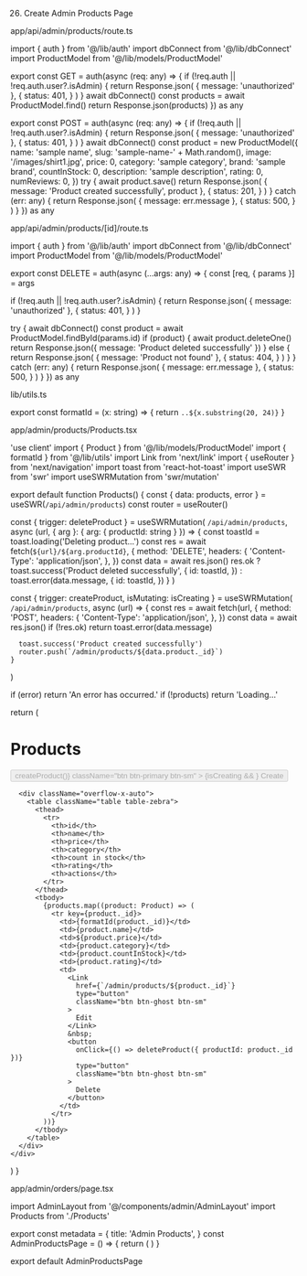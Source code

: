 26. Create Admin Products Page

app/api/admin/products/route.ts

import { auth } from '@/lib/auth'
import dbConnect from '@/lib/dbConnect'
import ProductModel from '@/lib/models/ProductModel'

export const GET = auth(async (req: any) => {
if (!req.auth || !req.auth.user?.isAdmin) {
return Response.json(
{ message: 'unauthorized' },
{
status: 401,
}
)
}
await dbConnect()
const products = await ProductModel.find()
return Response.json(products)
}) as any

export const POST = auth(async (req: any) => {
if (!req.auth || !req.auth.user?.isAdmin) {
return Response.json(
{ message: 'unauthorized' },
{
status: 401,
}
)
}
await dbConnect()
const product = new ProductModel({
name: 'sample name',
slug: 'sample-name-' + Math.random(),
image: '/images/shirt1.jpg',
price: 0,
category: 'sample category',
brand: 'sample brand',
countInStock: 0,
description: 'sample description',
rating: 0,
numReviews: 0,
})
try {
await product.save()
return Response.json(
{ message: 'Product created successfully', product },
{
status: 201,
}
)
} catch (err: any) {
return Response.json(
{ message: err.message },
{
status: 500,
}
)
}
}) as any

app/api/admin/products/[id]/route.ts

import { auth } from '@/lib/auth'
import dbConnect from '@/lib/dbConnect'
import ProductModel from '@/lib/models/ProductModel'

export const DELETE = auth(async (...args: any) => {
const [req, { params }] = args

if (!req.auth || !req.auth.user?.isAdmin) {
return Response.json(
{ message: 'unauthorized' },
{
status: 401,
}
)
}

try {
await dbConnect()
const product = await ProductModel.findById(params.id)
if (product) {
await product.deleteOne()
return Response.json({ message: 'Product deleted successfully' })
} else {
return Response.json(
{ message: 'Product not found' },
{
status: 404,
}
)
}
} catch (err: any) {
return Response.json(
{ message: err.message },
{
status: 500,
}
)
}
}) as any

lib/utils.ts

export const formatId = (x: string) => {
return `..${x.substring(20, 24)}`
}

app/admin/products/Products.tsx

'use client'
import { Product } from '@/lib/models/ProductModel'
import { formatId } from '@/lib/utils'
import Link from 'next/link'
import { useRouter } from 'next/navigation'
import toast from 'react-hot-toast'
import useSWR from 'swr'
import useSWRMutation from 'swr/mutation'

export default function Products() {
const { data: products, error } = useSWR(`/api/admin/products`)
const router = useRouter()

const { trigger: deleteProduct } = useSWRMutation(
`/api/admin/products`,
async (url, { arg }: { arg: { productId: string } }) => {
const toastId = toast.loading('Deleting product...')
const res = await fetch(`${url}/${arg.productId}`, {
method: 'DELETE',
headers: {
'Content-Type': 'application/json',
},
})
const data = await res.json()
res.ok
? toast.success('Product deleted successfully', {
id: toastId,
})
: toast.error(data.message, {
id: toastId,
})
}
)

const { trigger: createProduct, isMutating: isCreating } = useSWRMutation(
`/api/admin/products`,
async (url) => {
const res = await fetch(url, {
method: 'POST',
headers: {
'Content-Type': 'application/json',
},
})
const data = await res.json()
if (!res.ok) return toast.error(data.message)

      toast.success('Product created successfully')
      router.push(`/admin/products/${data.product._id}`)
    }

)

if (error) return 'An error has occurred.'
if (!products) return 'Loading...'

return (

<div>
<div className="flex justify-between items-center">
<h1 className="py-4 text-2xl">Products</h1>
<button
disabled={isCreating}
onClick={() => createProduct()}
className="btn btn-primary btn-sm" >
{isCreating && <span className="loading loading-spinner"></span>}
Create
</button>
</div>

      <div className="overflow-x-auto">
        <table className="table table-zebra">
          <thead>
            <tr>
              <th>id</th>
              <th>name</th>
              <th>price</th>
              <th>category</th>
              <th>count in stock</th>
              <th>rating</th>
              <th>actions</th>
            </tr>
          </thead>
          <tbody>
            {products.map((product: Product) => (
              <tr key={product._id}>
                <td>{formatId(product._id)}</td>
                <td>{product.name}</td>
                <td>${product.price}</td>
                <td>{product.category}</td>
                <td>{product.countInStock}</td>
                <td>{product.rating}</td>
                <td>
                  <Link
                    href={`/admin/products/${product._id}`}
                    type="button"
                    className="btn btn-ghost btn-sm"
                  >
                    Edit
                  </Link>
                  &nbsp;
                  <button
                    onClick={() => deleteProduct({ productId: product._id })}
                    type="button"
                    className="btn btn-ghost btn-sm"
                  >
                    Delete
                  </button>
                </td>
              </tr>
            ))}
          </tbody>
        </table>
      </div>
    </div>

)
}

app/admin/orders/page.tsx

import AdminLayout from '@/components/admin/AdminLayout'
import Products from './Products'

export const metadata = {
title: 'Admin Products',
}
const AdminProductsPage = () => {
return (
<AdminLayout activeItem="products">
<Products />
</AdminLayout>
)
}

export default AdminProductsPage
